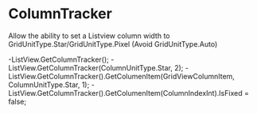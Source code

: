 # ColumnTracker
Allow the ability  to set a Listview column width to GridUnitType.Star/GridUnitType.Pixel (Avoid GridUnitType.Auto)

-ListView.GetColumnTracker();
-ListView.GetColumnTracker(ColumnUnitType.Star, 2);
-ListView.GetColumnTracker().GetColumenItem(GridViewColumnItem, ColumnUnitType.Star, 1);
-ListView.GetColumnTracker().GetColumenItem(ColumnIndexInt).IsFixed = false;

